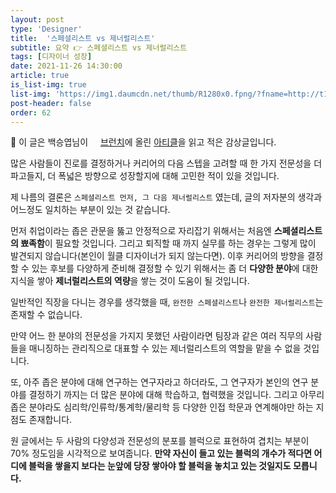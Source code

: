 ```yaml
---
layout: post
type: 'Designer'
title:  '스페셜리스트 vs 제너럴리스트'
subtitle: 요약 👉 스페셜리스트 vs 제너럴리스트
tags: [디자이너 성장]
date: 2021-11-26 14:30:00
article: true
is_list-img: true
list-img: 'https://img1.daumcdn.net/thumb/R1280x0.fpng/?fname=http://t1.daumcdn.net/brunch/service/user/4i7K/image/1KsLlS6uHHxMx5q_FEP1BE5Pt4I.png'
post-header: false
order: 62
---
```


<p class="text-gray">
 🔗 이 글은 백승엽님이 <a href='https://brunch.co.kr/@seungyuppaik/' target='blank' rel='nofollow' id='outlink1' onclick='clickedOutlink(outlink1)'><img src='https://www.google.com/s2/favicons?sz=64&domain=https://brunch.co.kr/' style='display:inline; height: 1em; position: relative; bottom: -2px; margin-right: 2px;'>브런치</a>에 올린 <a href='https://brunch.co.kr/@seungyuppaik/20' target='blank' rel='nofollow' id='outlink2' onclick='clickedOutlink(outlink2)'>아티클</a>을 읽고 적은 감상글입니다.
</p>

많은 사람들이 진로를 결정하거나 커리어의 다음 스텝을 고려할 때 한 가지 전문성을 더 파고들지, 더 폭넓은 방향으로 성장할지에 대해 고민한 적이 있을 것입니다.

제 나름의 결론은 `스페셜리스트 먼저, 그 다음 제너럴리스트` 였는데, 글의 저자분의 생각과 어느정도 일치하는 부분이 있는 것 같습니다.

먼저 취업이라는 좁은 관문을 뚫고 안정적으로 자리잡기 위해서는 처음엔 **스페셜리스트의 뾰족함**이 필요할 것입니다. 그리고 퇴직할 때 까지 실무를 하는 경우는 그렇게 많이 발견되지 않습니다(본인이 월클 디자이너가 되지 않는다면). 이후 커리어의 방향을 결정할 수 있는 후보를 다양하게 준비해 결정할 수 있기 위해서는 좀 더 **다양한 분야**에 대한 지식을 쌓아 **제너럴리스트의 역량**을 쌓는 것이 도움이 될 것입니다.

일반적인 직장을 다니는 경우를 생각했을 때, `완전한 스페셜리스트`나 `완전한 제너럴리스트`는 존재할 수 없습니다.

만약 어느 한 분야의 전문성을 가지지 못했던 사람이라면 팀장과 같은 여러 직무의 사람들을 매니징하는 관리직으로 대표할 수 있는 제너럴리스트의 역할을 맡을 수 없을 것입니다.

또, 아주 좁은 분야에 대해 연구하는 연구자라고 하더라도, 그 연구자가 본인의 연구 분야를 결정하기 까지는 더 많은 분야에 대해 학습하고, 협력했을 것입니다. 그리고 아무리 좁은 분야라도 심리학/인류학/통계학/물리학 등 다양한 인접 학문과 연계해야만 하는 지점도 존재합니다.

원 글에서는 두 사람의 다양성과 전문성의 분포를 블럭으로 표현하여 겹치는 부분이 70% 정도임을 시각적으로 보여줍니다. **만약 자신이 들고 있는 블럭의 개수가 적다면 어디에 블럭을 쌓을지 보다는 눈앞에 당장 쌓아야 할 블럭을 놓치고 있는 것일지도 모릅니다.**